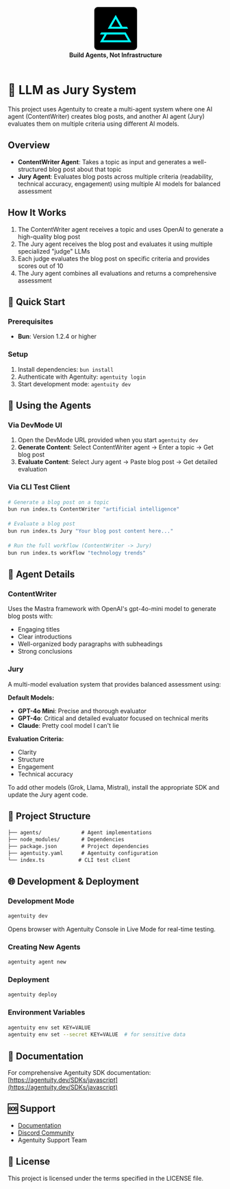 <div align="center">
    <img src="https://raw.githubusercontent.com/agentuity/cli/refs/heads/main/.github/Agentuity.png" alt="Agentuity" width="100"/> <br/>
    <strong>Build Agents, Not Infrastructure</strong> <br/>
<br />
</div>

# 🤖 LLM as Jury System

This project uses Agentuity to create a multi-agent system where one AI agent (ContentWriter) creates blog posts, and another AI agent (Jury) evaluates them on multiple criteria using different AI models.

## Overview

- **ContentWriter Agent**: Takes a topic as input and generates a well-structured blog post about that topic
- **Jury Agent**: Evaluates blog posts across multiple criteria (readability, technical accuracy, engagement) using multiple AI models for balanced assessment

## How It Works

1. The ContentWriter agent receives a topic and uses OpenAI to generate a high-quality blog post
2. The Jury agent receives the blog post and evaluates it using multiple specialized "judge" LLMs
3. Each judge evaluates the blog post on specific criteria and provides scores out of 10
4. The Jury agent combines all evaluations and returns a comprehensive assessment

## 🚀 Quick Start

### Prerequisites
- **Bun**: Version 1.2.4 or higher

### Setup
1. Install dependencies: `bun install`
2. Authenticate with Agentuity: `agentuity login`
3. Start development mode: `agentuity dev`

## 🎯 Using the Agents

### Via DevMode UI
1. Open the DevMode URL provided when you start `agentuity dev`
2. **Generate Content**: Select ContentWriter agent → Enter a topic → Get blog post
3. **Evaluate Content**: Select Jury agent → Paste blog post → Get detailed evaluation

### Via CLI Test Client
```bash
# Generate a blog post on a topic
bun run index.ts ContentWriter "artificial intelligence"

# Evaluate a blog post
bun run index.ts Jury "Your blog post content here..."

# Run the full workflow (ContentWriter -> Jury)
bun run index.ts workflow "technology trends"
```

## 🔧 Agent Details

### ContentWriter
Uses the Mastra framework with OpenAI's gpt-4o-mini model to generate blog posts with:
- Engaging titles
- Clear introductions
- Well-organized body paragraphs with subheadings
- Strong conclusions

### Jury
A multi-model evaluation system that provides balanced assessment using:

**Default Models:**
- **GPT-4o Mini**: Precise and thorough evaluator
- **GPT-4o**: Critical and detailed evaluator focused on technical merits
- **Claude**: Pretty cool model I can't lie

**Evaluation Criteria:**
- Clarity
- Structure 
- Engagement
- Technical accuracy


To add other models (Grok, Llama, Mistral), install the appropriate SDK and update the Jury agent code.

## 📁 Project Structure

```
├── agents/             # Agent implementations
├── node_modules/       # Dependencies
├── package.json        # Project dependencies
├── agentuity.yaml      # Agentuity configuration
└── index.ts           # CLI test client
```

## 🌐 Development & Deployment

### Development Mode
```bash
agentuity dev
```
Opens browser with Agentuity Console in Live Mode for real-time testing.

### Creating New Agents
```bash
agentuity agent new
```

### Deployment
```bash
agentuity deploy
```

### Environment Variables
```bash
agentuity env set KEY=VALUE
agentuity env set --secret KEY=VALUE  # for sensitive data
```

## 📖 Documentation

For comprehensive Agentuity SDK documentation: [https://agentuity.dev/SDKs/javascript](https://agentuity.dev/SDKs/javascript)

## 🆘 Support

- [Documentation](https://agentuity.dev/SDKs/javascript)
- [Discord Community](https://discord.com/invite/vtn3hgUfuc)
- Agentuity Support Team

## 📝 License

This project is licensed under the terms specified in the LICENSE file.
